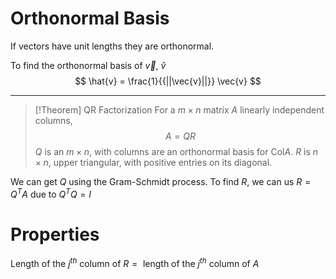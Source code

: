 # Orthonormal Basis
If vectors have unit lengths they are orthonormal. 

To find the orthonormal basis of $\vec{v}$, $\hat{v}$ 
$$
\hat{v} =
\frac{1}{{||\vec{v}||}} \vec{v}
$$
***
>[!Theorem] QR Factorization
>For a $m\times n$ matrix $A$ linearly independent columns,
>$$
>A=
>QR
>$$
>$Q$ is an $m\times n$, with columns are an orthonormal basis for $\text{Col} A$.
>$R$ is $n \times n$, upper triangular, with positive entries on its diagonal.


We can get $Q$ using the Gram-Schmidt process.
To find $R$, we can us $R=Q^TA$ due to $Q^TQ=I$

# Properties 
$\text{ Length of the } j^{th} \text{ column of }R = \text{ length of the } j^{th} \text{ column of } A$
